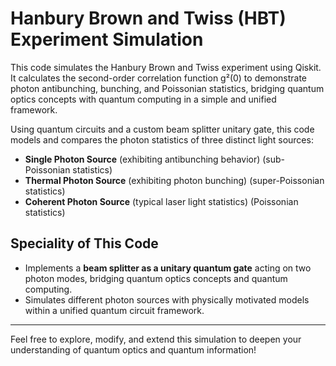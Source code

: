 # Hanbury Brown and Twiss (HBT) Experiment Simulation

This code simulates the Hanbury Brown and Twiss experiment using Qiskit. It calculates the second-order correlation function g²(0) to demonstrate photon antibunching, bunching, and Poissonian statistics, bridging quantum optics concepts with quantum computing in a simple and unified framework.

Using quantum circuits and a custom beam splitter unitary gate, this code models and compares the photon statistics of three distinct light sources:

- **Single Photon Source** (exhibiting antibunching behavior) (sub-Poissonian statistics)
- **Thermal Photon Source** (exhibiting photon bunching) (super-Poissonian statistics)
- **Coherent Photon Source** (typical laser light statistics) (Poissonian statistics)

## Speciality of This Code

- Implements a **beam splitter as a unitary quantum gate** acting on two photon modes, bridging quantum optics concepts and quantum computing.
- Simulates different photon sources with physically motivated models within a unified quantum circuit framework.

---

Feel free to explore, modify, and extend this simulation to deepen your understanding of quantum optics and quantum information!
